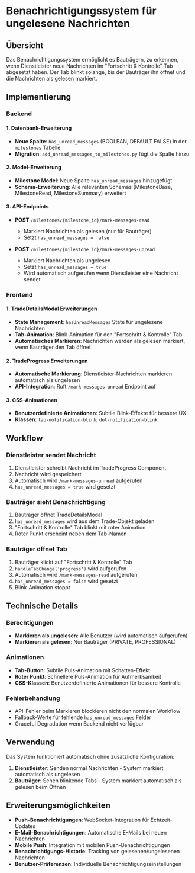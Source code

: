 # Benachrichtigungssystem für ungelesene Nachrichten

## Übersicht

Das Benachrichtigungssystem ermöglicht es Bauträgern, zu erkennen, wenn Dienstleister neue Nachrichten im "Fortschritt & Kontrolle" Tab abgesetzt haben. Der Tab blinkt solange, bis der Bauträger ihn öffnet und die Nachrichten als gelesen markiert.

## Implementierung

### Backend

#### 1. Datenbank-Erweiterung
- **Neue Spalte**: `has_unread_messages` (BOOLEAN, DEFAULT FALSE) in der `milestones` Tabelle
- **Migration**: `add_unread_messages_to_milestones.py` fügt die Spalte hinzu

#### 2. Model-Erweiterung
- **Milestone Model**: Neue Spalte `has_unread_messages` hinzugefügt
- **Schema-Erweiterung**: Alle relevanten Schemas (MilestoneBase, MilestoneRead, MilestoneSummary) erweitert

#### 3. API-Endpoints
- **POST** `/milestones/{milestone_id}/mark-messages-read`
  - Markiert Nachrichten als gelesen (nur für Bauträger)
  - Setzt `has_unread_messages = false`
  
- **POST** `/milestones/{milestone_id}/mark-messages-unread`
  - Markiert Nachrichten als ungelesen
  - Setzt `has_unread_messages = true`
  - Wird automatisch aufgerufen wenn Dienstleister eine Nachricht sendet

### Frontend

#### 1. TradeDetailsModal Erweiterungen
- **State Management**: `hasUnreadMessages` State für ungelesene Nachrichten
- **Tab-Animation**: Blink-Animation für den "Fortschritt & Kontrolle" Tab
- **Automatisches Markieren**: Nachrichten werden als gelesen markiert, wenn Bauträger den Tab öffnet

#### 2. TradeProgress Erweiterungen
- **Automatische Markierung**: Dienstleister-Nachrichten markieren automatisch als ungelesen
- **API-Integration**: Ruft `/mark-messages-unread` Endpoint auf

#### 3. CSS-Animationen
- **Benutzerdefinierte Animationen**: Subtile Blink-Effekte für bessere UX
- **Klassen**: `tab-notification-blink`, `dot-notification-blink`

## Workflow

### Dienstleister sendet Nachricht
1. Dienstleister schreibt Nachricht im TradeProgress Component
2. Nachricht wird gespeichert
3. Automatisch wird `/mark-messages-unread` aufgerufen
4. `has_unread_messages = true` wird gesetzt

### Bauträger sieht Benachrichtigung
1. Bauträger öffnet TradeDetailsModal
2. `has_unread_messages` wird aus dem Trade-Objekt geladen
3. "Fortschritt & Kontrolle" Tab blinkt mit roter Animation
4. Roter Punkt erscheint neben dem Tab-Namen

### Bauträger öffnet Tab
1. Bauträger klickt auf "Fortschritt & Kontrolle" Tab
2. `handleTabChange('progress')` wird aufgerufen
3. Automatisch wird `/mark-messages-read` aufgerufen
4. `has_unread_messages = false` wird gesetzt
5. Blink-Animation stoppt

## Technische Details

### Berechtigungen
- **Markieren als ungelesen**: Alle Benutzer (wird automatisch aufgerufen)
- **Markieren als gelesen**: Nur Bauträger (PRIVATE, PROFESSIONAL)

### Animationen
- **Tab-Button**: Subtile Puls-Animation mit Schatten-Effekt
- **Roter Punkt**: Schnellere Puls-Animation für Aufmerksamkeit
- **CSS-Klassen**: Benutzerdefinierte Animationen für bessere Kontrolle

### Fehlerbehandlung
- API-Fehler beim Markieren blockieren nicht den normalen Workflow
- Fallback-Werte für fehlende `has_unread_messages` Felder
- Graceful Degradation wenn Backend nicht verfügbar

## Verwendung

Das System funktioniert automatisch ohne zusätzliche Konfiguration:

1. **Dienstleister**: Senden normal Nachrichten - System markiert automatisch als ungelesen
2. **Bauträger**: Sehen blinkende Tabs - System markiert automatisch als gelesen beim Öffnen

## Erweiterungsmöglichkeiten

- **Push-Benachrichtigungen**: WebSocket-Integration für Echtzeit-Updates
- **E-Mail-Benachrichtigungen**: Automatische E-Mails bei neuen Nachrichten
- **Mobile Push**: Integration mit mobilen Push-Benachrichtigungen
- **Benachrichtigungs-Historie**: Tracking von gelesenen/ungelesenen Nachrichten
- **Benutzer-Präferenzen**: Individuelle Benachrichtigungseinstellungen
